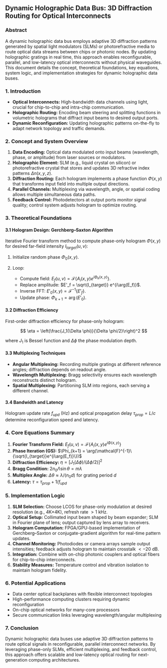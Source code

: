 ## Dynamic Holographic Data Bus: 3D Diffraction Routing for Optical Interconnects

### Abstract

A dynamic holographic data bus employs adaptive 3D diffraction patterns generated by spatial light modulators (SLMs) or photorefractive media to route optical data streams between chips or photonic nodes. By updating holographic gratings in real time, this approach enables reconfigurable, parallel, and low-latency optical interconnects without physical waveguides. This document details the concept, theoretical foundations, key equations, system logic, and implementation strategies for dynamic holographic data buses.

### 1. Introduction

* **Optical Interconnects:** High-bandwidth data channels using light, crucial for chip-to-chip and intra-chip communication.
* **Holographic Routing:** Encoding beam steering and splitting functions in volumetric holograms that diffract input beams to desired output ports.
* **Dynamic Reconfiguration:** Updating holographic patterns on-the-fly to adapt network topology and traffic demands.

### 2. Concept and System Overview

1. **Data Encoding:** Optical data modulated onto input beams (wavelength, phase, or amplitude) from laser sources or modulators.
2. **Holographic Element:** SLM (e.g., liquid crystal on silicon) or photorefractive crystal that stores and updates 3D refractive index patterns $\Delta n(x,y,z)$.
3. **Diffraction Routing:** Each hologram implements a phase function $\Phi(x,y)$ that transforms input field into multiple output directions.
4. **Parallel Channels:** Multiplexing via wavelength, angle, or spatial coding allows multiple simultaneous data paths.
5. **Feedback Control:** Photodetectors at output ports monitor signal quality; control system adjusts hologram to optimize routing.

### 3. Theoretical Foundations

#### 3.1 Hologram Design: Gerchberg–Saxton Algorithm

Iterative Fourier transform method to compute phase-only hologram $\Phi(x,y)$ for desired far-field intensity $I_{target}(u,v)$:

1. Initialize random phase $\Phi_0(x,y)$.
2. Loop:

   * Compute field: $E_f(u,v) = \mathcal{F}\{A_i(x,y)e^{i\Phi_k(x,y)}\}$.
   * Replace amplitude: $E'_f = \sqrt{I_{target}} e^{i\arg(E_f)}$.
   * Inverse FFT: $E'_0(x,y) = \mathcal{F}^{-1}\{E'_f\}$.
   * Update phase: $\Phi_{k+1} = \arg(E'_0)$.

#### 3.2 Diffraction Efficiency

First-order diffraction efficiency for phase-only hologram:

$$
\eta = \left(\frac{J_1(\Delta \phi)}{\Delta \phi/2}\right)^2
$$

where $J_1$ is Bessel function and $\Delta \phi$ the phase modulation depth.

#### 3.3 Multiplexing Techniques

* **Angular Multiplexing:** Recording multiple gratings at different reference angles; diffraction depends on readout angle.
* **Wavelength Multiplexing:** Bragg selectivity ensures each wavelength reconstructs distinct hologram.
* **Spatial Multiplexing:** Partitioning SLM into regions, each serving a different channel.

#### 3.4 Bandwidth and Latency

Hologram update rate $f_{upd}$ (Hz) and optical propagation delay $\tau_{prop}=L/c$ determine reconfiguration speed and latency.

### 4. Core Equations Summary

1. **Fourier Transform Field:** $E_f(u,v)=\mathcal{F}\{A_i(x,y)e^{i\Phi(x,y)}\}$
2. **Phase Iteration (GS):** $\Phi_{k+1} = \arg(\mathcal{F}^{-1}\{\sqrt{I_{target}}e^{i\arg(E_f)}\})$
3. **Diffraction Efficiency:** $\eta=[J_1(\Delta\phi)/(\Delta\phi/2)]^2$
4. **Bragg Condition:** $2 n_0 \Lambda \sin\theta = m \lambda$
5. **Multiplex Angle:** $\Delta\theta \approx \lambda/(n_0 d)$ for grating period $d$
6. **Latency:** $\tau = \tau_{prop}+1/f_{upd}$

### 5. Implementation Logic

1. **SLM Selection:** Choose LCOS for phase-only modulation at desired resolution (e.g., 4K×4K), refresh rate $>1$ kHz.
2. **Optical Setup:** Collimated input beam shaped by beam expander; SLM in Fourier plane of lens; output captured by lens array to receivers.
3. **Hologram Computation:** FPGA/GPU-based implementation of Gerchberg–Saxton or conjugate-gradient algorithm for real-time pattern updates.
4. **Channel Monitoring:** Photodiodes or camera arrays sample output intensities; feedback adjusts hologram to maintain crosstalk $<-20$ dB.
5. **Integration:** Combine with on-chip photonic couplers and optical fibers for chip-to-chip interconnects.
6. **Stability Measures:** Temperature control and vibration isolation to maintain hologram fidelity.

### 6. Potential Applications

* Data center optical backplanes with flexible interconnect topologies
* High-performance computing clusters requiring dynamic reconfiguration
* On-chip optical networks for many-core processors
* Secure communication links leveraging wavelength/angular multiplexing

### 7. Conclusion

Dynamic holographic data buses use adaptive 3D diffraction patterns to route optical signals in reconfigurable, parallel interconnect networks. By leveraging phase-only SLMs, efficient multiplexing, and feedback control, this approach offers scalable and low-latency optical routing for next-generation computing architectures.

